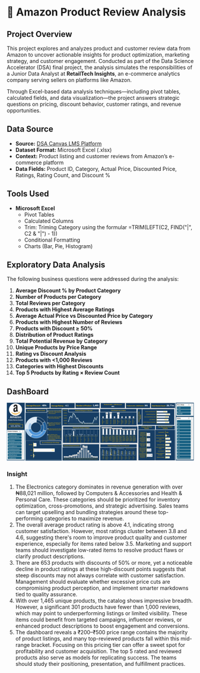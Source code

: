 # 🛒 Amazon Product Review Analysis

## Project Overview

This project explores and analyzes product and customer review data from Amazon to uncover actionable insights for product optimization, marketing strategy, and customer engagement. Conducted as part of the Data Science Accelerator (DSA) final project, the analysis simulates the responsibilities of a Junior Data Analyst at **RetailTech Insights**, an e-commerce analytics company serving sellers on platforms like Amazon.

Through Excel-based data analysis techniques—including pivot tables, calculated fields, and data visualization—the project answers strategic questions on pricing, discount behavior, customer ratings, and revenue opportunities.

## Data Source

- **Source:** [DSA Canvas LMS Platform](https://canvas.instructure.com/courses/11955369/files/folder/DSA%20Capstone%20Project%20Files)
- **Dataset Format:** Microsoft Excel (.xlsx)
- **Context:** Product listing and customer reviews from Amazon’s e-commerce platform
- **Data Fields:** Product ID, Category, Actual Price, Discounted Price, Ratings, Rating Count, and Discount %

## Tools Used

- **Microsoft Excel**
  - Pivot Tables
  - Calculated Columns
  - Trim: Triming Category using the formular =TRIM(LEFT(C2, FIND("|", C2 & "|") - 1))
  - Conditional Formatting
  - Charts (Bar, Pie, Histogram)

## Exploratory Data Analysis

The following business questions were addressed during the analysis:

1. **Average Discount % by Product Category**
2. **Number of Products per Category**
3. **Total Reviews per Category**
4. **Products with Highest Average Ratings**
5. **Average Actual Price vs Discounted Price by Category**
6. **Products with Highest Number of Reviews**
7. **Products with Discount ≥ 50%**
8. **Distribution of Product Ratings**
9. **Total Potential Revenue by Category**
10. **Unique Products by Price Range**
11. **Rating vs Discount Analysis**
12. **Products with <1,000 Reviews**
13. **Categories with Highest Discounts**
14. **Top 5 Products by Rating × Review Count**

## DashBoard
![Alt text](https://github.com/Felix-Alozie/MsExcel_DSA_Amazon_Product_Review_Project/blob/main/Amazon%20Dashboard1.jpg)

### Insight 
1. The Electronics category dominates in revenue generation with over ₦88,021 million, followed by Computers & Accessories and Health & Personal Care. These categories should be prioritized for inventory optimization, cross-promotions, and strategic advertising. Sales teams can target upselling and bundling strategies around these top-performing categories to maximize revenue.
2. The overall average product rating is above 4.1, indicating strong customer satisfaction. However, most ratings cluster between 3.8 and 4.6, suggesting there's room to improve product quality and customer experience, especially for items rated below 3.5. Marketing and support teams should investigate low-rated items to resolve product flaws or clarify product descriptions.
3. There are 653 products with discounts of 50% or more, yet a noticeable decline in product ratings at these high-discount points suggests that steep discounts may not always correlate with customer satisfaction. Management should evaluate whether excessive price cuts are compromising product perception, and implement smarter markdowns tied to quality assurance.
4. With over 1,465 unique products, the catalog shows impressive breadth. However, a significant 301 products have fewer than 1,000 reviews, which may point to underperforming listings or limited visibility. These items could benefit from targeted campaigns, influencer reviews, or enhanced product descriptions to boost engagement and conversions.
5. The dashboard reveals a ₹200–₹500 price range contains the majority of product listings, and many top-reviewed products fall within this mid-range bracket. Focusing on this pricing tier can offer a sweet spot for profitability and customer acquisition. The top 5 rated and reviewed products also serve as models for replicating success. The teams should study their positioning, presentation, and fulfillment practices.


